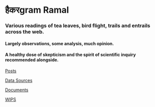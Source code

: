 # हैकरgram Ramal

### Various readings of tea leaves, bird flight, trails and entrails across the web.
#### Largely observations, some analysis, much opinion.
#### A healthy dose of skepticism and the spirit of scientific inquiry recommended alongside. 

[Posts](resources.html#posts)

[Data Sources](resources.html#datasources)

[Documents](resources.html#documents)

[WIPS](resources.html#wips)
